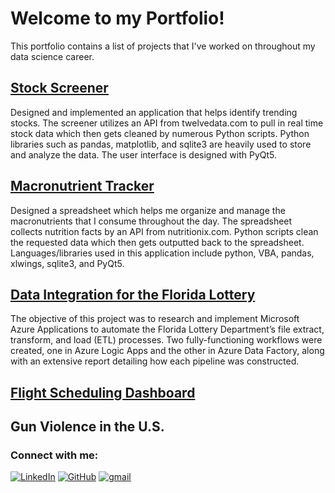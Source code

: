 # Welcome to my Portfolio!
This portfolio contains a list of projects that I've worked on throughout my data science career.

## [Stock Screener](https://github.com/nicholasgonzalez1/Stock_Screener)
Designed and implemented an application that helps identify trending stocks. The screener utilizes an API from twelvedata.com to pull in real time stock data which then gets cleaned by numerous Python scripts. Python libraries such as pandas, matplotlib, and sqlite3 are heavily used to store and analyze the data. The user interface is designed with PyQt5.

## [Macronutrient Tracker](https://github.com/nicholasgonzalez1/Macronutrient_Tracker)
Designed a spreadsheet which helps me organize and manage the macronutrients that I consume throughout the day. The spreadsheet collects nutrition facts by an API from nutritionix.com. Python scripts clean the requested data which then gets outputted back to the spreadsheet. Languages/libraries used in this application include python, VBA, pandas, xlwings, sqlite3, and PyQt5.

## [Data Integration for the Florida Lottery](https://github.com/nicholasgonzalez1/Data_Integration_FLD)
The objective of this project was to research and implement Microsoft Azure Applications to automate the Florida Lottery Department’s file extract, transform, and load (ETL) processes. Two fully-functioning workflows were created, one in Azure Logic Apps and the other in Azure Data Factory, along with an extensive report detailing how each pipeline was constructed.

## [Flight Scheduling Dashboard](https://github.com/nicholasgonzalez1/Flight_Scheduling_Dashboard)

## Gun Violence in the U.S.

### Connect with me:
[![LinkedIn](https://img.shields.io/badge/LinkedIn-0077B5?style=for-the-badge&logo=linkedin&logoColor=white)](https://linkedin.com/in/nicholas-gonzalez-3011aa128)  [![GitHub](https://img.shields.io/badge/GitHub-100000?style=for-the-badge&logo=github&logoColor=white)](https://github.com/nicholasgonzalez1)  [![gmail](https://img.shields.io/badge/Gmail-D14836?style=for-the-badge&logo=gmail&logoColor=white)](mailto:nicholasgonzalez927@gmail.com)

